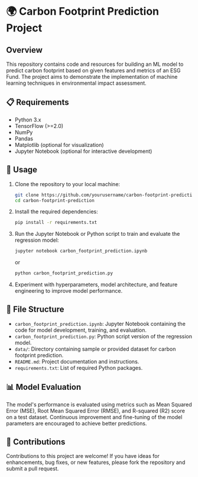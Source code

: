 # 🌍 Carbon Footprint Prediction Project

## Overview
This repository contains code and resources for building an ML model to predict carbon footprint based on given features and metrics of an ESG Fund. The project aims to demonstrate the implementation of machine learning techniques in environmental impact assessment.

## 📋 Requirements
- Python 3.x
- TensorFlow (>=2.0)
- NumPy
- Pandas
- Matplotlib (optional for visualization)
- Jupyter Notebook (optional for interactive development)

## 🚀 Usage
1. Clone the repository to your local machine:
   ```bash
   git clone https://github.com/yourusername/carbon-footprint-prediction.git
   cd carbon-footprint-prediction
   ```

2. Install the required dependencies:
   ```bash
   pip install -r requirements.txt
   ```

3. Run the Jupyter Notebook or Python script to train and evaluate the regression model:
   ```bash
   jupyter notebook carbon_footprint_prediction.ipynb
   ```
   or
   ```bash
   python carbon_footprint_prediction.py
   ```

4. Experiment with hyperparameters, model architecture, and feature engineering to improve model performance.

## 📁 File Structure
- `carbon_footprint_prediction.ipynb`: Jupyter Notebook containing the code for model development, training, and evaluation.
- `carbon_footprint_prediction.py`: Python script version of the regression model.
- `data/`: Directory containing sample or provided dataset for carbon footprint prediction.
- `README.md`: Project documentation and instructions.
- `requirements.txt`: List of required Python packages.

## 📊 Model Evaluation
The model's performance is evaluated using metrics such as Mean Squared Error (MSE), Root Mean Squared Error (RMSE), and R-squared (R2) score on a test dataset. Continuous improvement and fine-tuning of the model parameters are encouraged to achieve better predictions.

## 🙌 Contributions
Contributions to this project are welcome! If you have ideas for enhancements, bug fixes, or new features, please fork the repository and submit a pull request.



